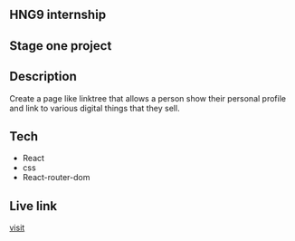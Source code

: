 ## HNG9 internship

## Stage one project

## Description
Create a page like linktree that allows a person show their personal profile and link to various digital things that they sell.

## Tech
- React
- css
- React-router-dom

## Live link
[visit](https://abelotegbola-hng9profileproject.netlify.app/)